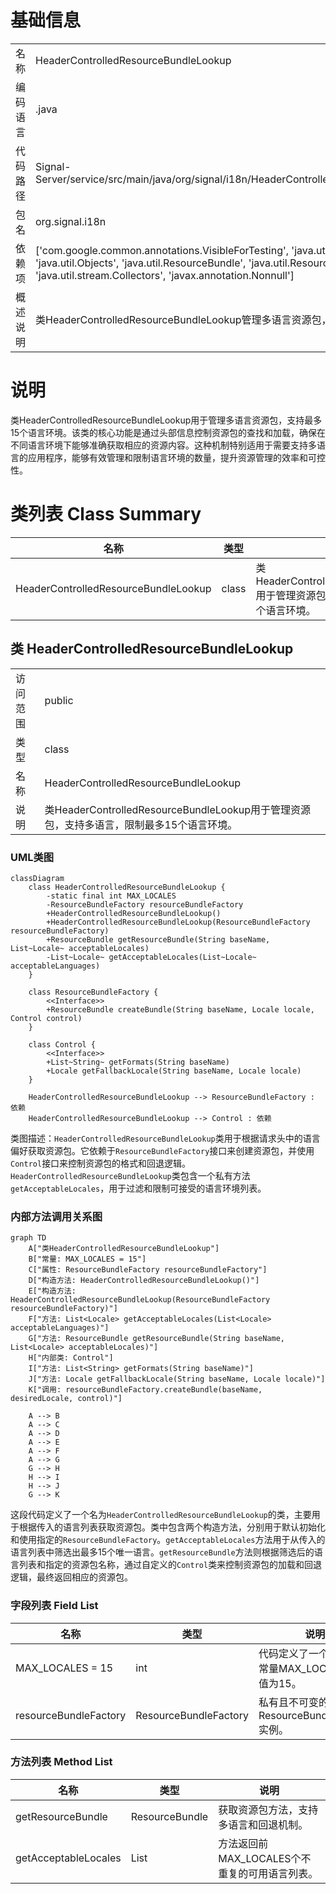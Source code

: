 # 基础信息

|      |      |
|------|------|
| 名称 | HeaderControlledResourceBundleLookup |
| 编码语言 | .java |
| 代码路径 | Signal-Server/service/src/main/java/org/signal/i18n/HeaderControlledResourceBundleLookup.java |
| 包名 | org.signal.i18n |
| 依赖项 | ['com.google.common.annotations.VisibleForTesting', 'java.util.List', 'java.util.Locale', 'java.util.Objects', 'java.util.ResourceBundle', 'java.util.ResourceBundle.Control', 'java.util.stream.Collectors', 'javax.annotation.Nonnull'] |
| 概述说明 | 类HeaderControlledResourceBundleLookup管理多语言资源包，最多支持15种语言环境。 |

# 说明

类HeaderControlledResourceBundleLookup用于管理多语言资源包，支持最多15个语言环境。该类的核心功能是通过头部信息控制资源包的查找和加载，确保在不同语言环境下能够准确获取相应的资源内容。这种机制特别适用于需要支持多语言的应用程序，能够有效管理和限制语言环境的数量，提升资源管理的效率和可控性。

# 类列表 Class Summary

| 名称   | 类型  | 说明 |
|-------|------|-------------|
| HeaderControlledResourceBundleLookup | class | 类HeaderControlledResourceBundleLookup用于管理资源包，支持多语言，限制最多15个语言环境。 |



## 类 HeaderControlledResourceBundleLookup

|      |      |
|------|------|
| 访问范围 | public |
| 类型 | class |
| 名称 | HeaderControlledResourceBundleLookup |
| 说明 | 类HeaderControlledResourceBundleLookup用于管理资源包，支持多语言，限制最多15个语言环境。 |


### UML类图

```mermaid
classDiagram
    class HeaderControlledResourceBundleLookup {
        -static final int MAX_LOCALES
        -ResourceBundleFactory resourceBundleFactory
        +HeaderControlledResourceBundleLookup()
        +HeaderControlledResourceBundleLookup(ResourceBundleFactory resourceBundleFactory)
        +ResourceBundle getResourceBundle(String baseName, List~Locale~ acceptableLocales)
        -List~Locale~ getAcceptableLocales(List~Locale~ acceptableLanguages)
    }

    class ResourceBundleFactory {
        <<Interface>>
        +ResourceBundle createBundle(String baseName, Locale locale, Control control)
    }

    class Control {
        <<Interface>>
        +List~String~ getFormats(String baseName)
        +Locale getFallbackLocale(String baseName, Locale locale)
    }

    HeaderControlledResourceBundleLookup --> ResourceBundleFactory : 依赖
    HeaderControlledResourceBundleLookup --> Control : 依赖
```

类图描述：`HeaderControlledResourceBundleLookup`类用于根据请求头中的语言偏好获取资源包。它依赖于`ResourceBundleFactory`接口来创建资源包，并使用`Control`接口来控制资源包的格式和回退逻辑。`HeaderControlledResourceBundleLookup`类包含一个私有方法`getAcceptableLocales`，用于过滤和限制可接受的语言环境列表。


### 内部方法调用关系图

```mermaid
graph TD
    A["类HeaderControlledResourceBundleLookup"]
    B["常量: MAX_LOCALES = 15"]
    C["属性: ResourceBundleFactory resourceBundleFactory"]
    D["构造方法: HeaderControlledResourceBundleLookup()"]
    E["构造方法: HeaderControlledResourceBundleLookup(ResourceBundleFactory resourceBundleFactory)"]
    F["方法: List<Locale> getAcceptableLocales(List<Locale> acceptableLanguages)"]
    G["方法: ResourceBundle getResourceBundle(String baseName, List<Locale> acceptableLocales)"]
    H["内部类: Control"]
    I["方法: List<String> getFormats(String baseName)"]
    J["方法: Locale getFallbackLocale(String baseName, Locale locale)"]
    K["调用: resourceBundleFactory.createBundle(baseName, desiredLocale, control)"]

    A --> B
    A --> C
    A --> D
    A --> E
    A --> F
    A --> G
    G --> H
    H --> I
    H --> J
    G --> K
```

这段代码定义了一个名为`HeaderControlledResourceBundleLookup`的类，主要用于根据传入的语言列表获取资源包。类中包含两个构造方法，分别用于默认初始化和使用指定的`ResourceBundleFactory`。`getAcceptableLocales`方法用于从传入的语言列表中筛选出最多15个唯一语言。`getResourceBundle`方法则根据筛选后的语言列表和指定的资源包名称，通过自定义的`Control`类来控制资源包的加载和回退逻辑，最终返回相应的资源包。

### 字段列表 Field List

| 名称  | 类型  | 说明 |
|-------|-------|------|
| MAX_LOCALES = 15 | int | 代码定义了一个私有静态常量MAX_LOCALES，其值为15。 |
| resourceBundleFactory | ResourceBundleFactory | 私有且不可变的ResourceBundleFactory实例。 |

### 方法列表 Method List

| 名称  | 类型  | 说明 |
|-------|-------|------|
| getResourceBundle | ResourceBundle | 获取资源包方法，支持多语言和回退机制。 |
| getAcceptableLocales | List<Locale> | 方法返回前MAX_LOCALES个不重复的可用语言列表。 |




